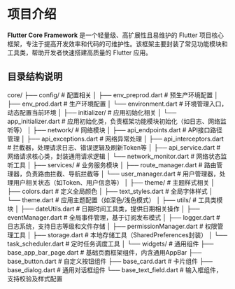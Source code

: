 # 项目介绍

**Flutter Core Framework** 是一个轻量级、高扩展性且易维护的 Flutter 项目核心框架，专注于提高开发效率和代码的可维护性。该框架主要封装了常见功能模块和工具类，帮助开发者快速搭建高质量的 Flutter 应用。

## 目录结构说明

core/
├── config/                         # 配置相关
│   ├── env_preprod.dart            # 预生产环境配置
│   ├── env_prod.dart               # 生产环境配置
│   └── environment.dart            # 环境管理入口，动态配置当前环境
│
├── initializer/                    # 应用初始化相关
│   └── app_initializer.dart        # 应用初始化类，负责框架功能模块初始化（如日志、网络监听等）
│
├── network/                        # 网络模块
│   ├── api_endpoints.dart          # API接口路径管理
│   ├── api_exceptions.dart         # 网络异常处理
│   ├── api_interceptors.dart       # 拦截器，处理请求日志、错误逻辑及刷新Token等
│   ├── api_service.dart            # 网络请求核心类，封装通用请求逻辑
│   └── network_monitor.dart        # 网络状态监听工具
│
├── services/                       # 业务服务模块
│   ├── route_manager.dart          # 路由管理器，负责路由拦截、导航拦截等
│   └── user_manager.dart           # 用户管理器，处理用户相关状态（如Token、用户信息等）
│
├── theme/                          # 主题样式相关
│   ├── colors.dart                 # 定义全局颜色
│   ├── text_styles.dart            # 全局字体样式
│   └── theme.dart                  # 应用主题配置（如深色/浅色模式）
│
├── utils/                          # 工具类模块
│   ├── dateUtils.dart              # 日期时间工具类，提供日期相关操作
│   ├── eventManager.dart           # 全局事件管理，基于订阅发布模式
│   ├── logger.dart                 # 日志系统，支持日志等级和文件存储
│   ├── permissionManager.dart      # 权限管理工具
│   ├── storage.dart                # 本地存储工具（SharedPreferences封装）
│   └── task_scheduler.dart         # 定时任务调度工具
│
└── widgets/                        # 通用组件
├── base_app_bar_page.dart      # 基础页面框架组件，内含通用AppBar
├── base_button.dart            # 自定义按钮组件
├── base_card.dart              # 卡片组件
├── base_dialog.dart            # 通用对话框组件
└── base_text_field.dart        # 输入框组件，支持校验及样式配置
